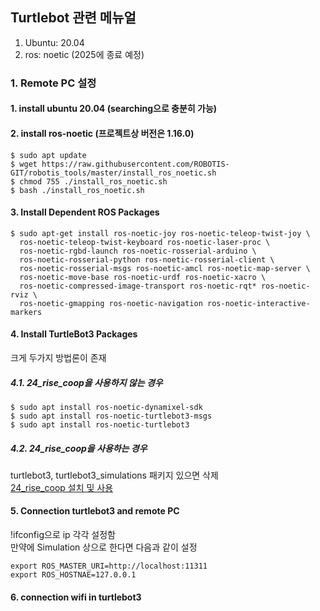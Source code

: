 ## Turtlebot 관련 메뉴얼
1. Ubuntu: 20.04
2. ros: noetic (2025에 종료 예정)

### 1. Remote PC 설정
#### 1. install ubuntu 20.04 (searching으로 충분히 가능)
#### 2. install ros-noetic (프로젝트상 버전은 1.16.0) 
``` 
$ sudo apt update  
$ wget https://raw.githubusercontent.com/ROBOTIS-GIT/robotis_tools/master/install_ros_noetic.sh  
$ chmod 755 ./install_ros_noetic.sh  
$ bash ./install_ros_noetic.sh  
```
#### 3. Install Dependent ROS Packages
```
$ sudo apt-get install ros-noetic-joy ros-noetic-teleop-twist-joy \
  ros-noetic-teleop-twist-keyboard ros-noetic-laser-proc \
  ros-noetic-rgbd-launch ros-noetic-rosserial-arduino \
  ros-noetic-rosserial-python ros-noetic-rosserial-client \
  ros-noetic-rosserial-msgs ros-noetic-amcl ros-noetic-map-server \
  ros-noetic-move-base ros-noetic-urdf ros-noetic-xacro \
  ros-noetic-compressed-image-transport ros-noetic-rqt* ros-noetic-rviz \
  ros-noetic-gmapping ros-noetic-navigation ros-noetic-interactive-markers
```
#### 4. Install TurtleBot3 Packages
크게 두가지 방법론이 존재 
##### 4.1. 24_rise_coop을 사용하지 않는 경우 
```
$ sudo apt install ros-noetic-dynamixel-sdk
$ sudo apt install ros-noetic-turtlebot3-msgs
$ sudo apt install ros-noetic-turtlebot3
``` 
##### 4.2. 24_rise_coop을 사용하는 경우 
turtlebot3, turtlebot3_simulations 패키지 있으면 삭제  
[24_rise_coop 설치 및 사용](https://github.com/sepengsu/rise_coop_manual/blob/main/manual/main.md)  
#### 5. Connection turtlebot3 and remote PC
 !ifconfig으로 ip 각각 설정함  
 만약에 Simulation 상으로 한다면 다음과 같이 설정 
```
export ROS_MASTER_URI=http://localhost:11311
export ROS_HOSTNAE=127.0.0.1
``` 

#### 6. connection wifi in turtlebot3
